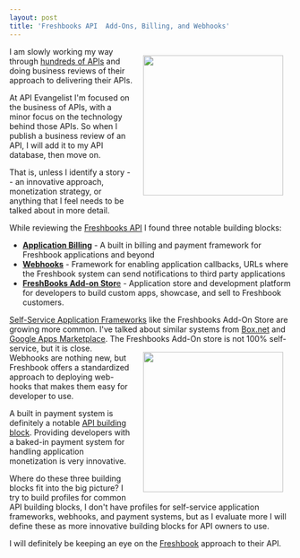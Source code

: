 ```yaml
---
layout: post
title: 'Freshbooks API  Add-Ons, Billing, and Webhooks'
---
```

<a href="http://www.freshbooks.com/"><img style="padding: 15px;" src="http://kinlane-productions.s3.amazonaws.com/Freshbooks_610x564.png" alt="" width="250" align="right" /></a>I am slowly working my way through <a title="hundreds of APIs" href="http://www.programmableweb.com/apis/directory">hundreds of APIs</a> and doing business reviews of their approach to delivering their APIs.<p></p>
At API Evangelist I'm focused on the business of APIs, with a minor focus on the technology behind those APIs.  So when I publish a business review of an API, I will add it to my API database, then move on.<p></p>
That is, unless I identify a story -- an innovative approach, monetization strategy, or anything that I feel needs to be talked about in more detail.<p></p>
While reviewing the <a title="Freshbooks API" href="http://developers.freshbooks.com/">Freshbooks API</a> I found three notable building blocks:
<ul class="mainlist">
	<li><strong><a title="Application Billing" href="http://developers.freshbooks.com/billing/">Application Billing</a></strong> - A built in billing and payment framework for Freshbook applications and beyond</li>
	<li><strong><a title="Webhooks" href="http://developers.freshbooks.com/webhooks/">Webhooks</a></strong> - Framework for enabling application callbacks, URLs where the Freshbook system can send notifications to third party applications</li>
	<li><a title="Freshbooks Add-On Store" href="http://community.freshbooks.com/addons/"><strong>FreshBooks Add-on Stor</strong>e</a> - Application store and development platform for developers to build custom apps, showcase,  and sell to Freshbook customers.</li>
</ul>
<a title="Self-Service Application Frameworks" href="http://blog.apievangelist.com/2011/04/08/anatomy-of-a-self-service-application-platforms/">Self-Service Application Frameworks</a> like the Freshbooks Add-On Store are growing more common.  I've talked about similar systems from <a title="Box.net" href="http://blog.apievangelist.com/2011/04/08/box-net-openbox/">Box.net</a> and <a title="Google Apps Marketplace" href="http://blog.apievangelist.com/2011/04/08/google-apps-marketplace/">Google Apps Marketplace</a>.  The Freshbooks Add-On store is not 100% self-service, but it is close.
<a href="http://www.freshbooks.com/"><img style="padding: 15px;" src="http://kinlane-productions.s3.amazonaws.com/freshbooks-leaf.jpg" alt="" width="250" align="right" /></a>
Webhooks are nothing new, but Freshbook offers a standardized approach to deploying web-hooks that makes them easy for developer to use.<p></p>
A built in payment system is definitely a notable <a title="API Building Block" href="http://www.apievangelist.com/ecosystem-building-blocks.php">API building block</a>.  Providing developers with a baked-in payment system for handling application monetization is very innovative.<p></p>
Where do these three building blocks fit into the big picture?   I try to build profiles for common API building blocks, I don't have profiles for self-service application frameworks, webhooks, and payment systems, but as I evaluate more I will define these as more innovative building blocks for API owners to use.<p></p>
I will definitely be keeping an eye on the <a title="Freshbook" href="http://www.freshbooks.com/">Freshbook</a> approach to their API.